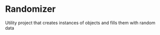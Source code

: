 Randomizer
==========

Utility project that creates instances of objects and fills them with random data